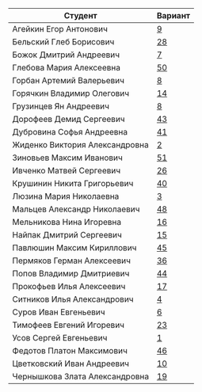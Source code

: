 | **Студент** | **Вариант**|
|-------------|------------|
| Агейкин Егор Антонович | [9](./tasks/9) |
| Бельский Глеб Борисович | [28](./tasks/28) |
| Божок Дмитрий Андреевич | [7](./tasks/7) |
| Глебова Мария Алексеевна | [50](./tasks/50) |
| Горбан Артемий Валерьевич | [8](./tasks/8) |
| Горячкин Владимир Олегович | [14](./tasks/14) |
| Грузинцев Ян Андреевич | [8](./tasks/11) |
| Дорофеев Демид Сергеевич | [43](./tasks/43) |
| Дубровина Софья Андреевна | [41](./tasks/41) |
| Жиденко Виктория Александровна | [2](./tasks/2) |
| Зиновьев Максим Иванович | [51](./tasks/51) |
| Ивченко Матвей Сергеевич | [26](./tasks/26) |
| Крушинин Никита Григорьевич | [40](./tasks/40) |
| Люзина Мария Николаевна | [3](./tasks/3) |
| Мальцев Александр Николаевич | [48](./tasks/48) |
| Мельникова Нина Игоревна | [16](./tasks/16) |
| Найпак Дмитрий Сергеевич | [15](./tasks/15) |
| Павлюшин Максим Кириллович | [45](./tasks/45) |
| Пермяков Герман Алексеевич | [36](./tasks/36) |
| Попов Владимир Дмитриевич | [44](./tasks/44) |
| Прокофьев Илья Алексеевич | [17](./tasks/17) |
| Ситников Илья Александрович | [4](./tasks/4) |
| Суров Иван Евгеньевич | [6](./tasks/6) |
| Тимофеев Евгений Игоревич | [23](./tasks/23) |
| Усов Сергей Евгеньевич | [1](./tasks/1) |
| Федотов Платон Максимович | [46](./tasks/46) |
| Цветковский Иван Андреевич | [10](./tasks/10) |
| Чернышкова Злата Александровна | [19](./tasks/19) |
